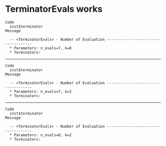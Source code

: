 # TerminatorEvals works

    Code
      inst$terminator
    Message
      
      -- <TerminatorEvals> - Number of Evaluation ------------------------------------
      * Parameters: n_evals=7, k=0
      * Terminators:

---

    Code
      inst$terminator
    Message
      
      -- <TerminatorEvals> - Number of Evaluation ------------------------------------
      * Parameters: n_evals=7, k=2
      * Terminators:

---

    Code
      inst$terminator
    Message
      
      -- <TerminatorEvals> - Number of Evaluation ------------------------------------
      * Parameters: n_evals=0, k=2
      * Terminators:

